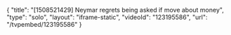 {
    "title": "[1508521429] Neymar regrets being asked if move about money",
    "type": "solo",
    "layout": "iframe-static",
    "videoId": "123195586",
    "url": "\/tvpembed\/123195586"
}